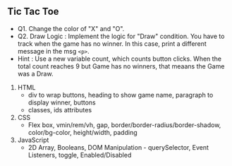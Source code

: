 ## Tic Tac Toe
- Q1. Change the color of "X" and "O".
- Q2. Draw Logic : Implement the logic for "Draw" condition. You have to track when the game has no winner. In this case, print a different message in the msg `<p>`.
- Hint : Use a new variable count, which counts button clicks. When the total count reaches 9 but Game has no winners, that meaans the Game was a Draw.
1. HTML
    -  div to wrap buttons, heading to show game name, paragraph to display winner, buttons
    - classes, ids attributes
2. CSS
    - Flex box, vmin/rem/vh, gap, border/border-radius/border-shadow, color/bg-color, height/width, padding
3. JavaScript
    - 2D Array, Booleans, DOM Manipulation - querySelector, Event Listeners, toggle, Enabled/Disabled
